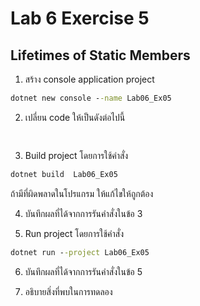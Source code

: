 # Lab 6 Exercise 5

## Lifetimes of Static Members

1. สร้าง console application project

```cmd
dotnet new console --name Lab06_Ex05
```

2. เปลี่ยน code ให้เป็นดังต่อไปนี้

```cs
 
```

3. Build project โดยการใช้คำสั่ง

```cmd
dotnet build  Lab06_Ex05
```

ถ้ามีที่ผิดพลาดในโปรแกรม ให้แก้ไขให้ถูกต้อง

4. บันทึกผลที่ได้จากการรันคำสั่งในข้อ 3 

5. Run project โดยการใช้คำสั่ง

```cmd
dotnet run --project Lab06_Ex05
```

6. บันทึกผลที่ได้จากการรันคำสั่งในข้อ 5

7. อธิบายสิ่งที่พบในการทดลอง
